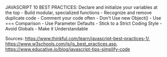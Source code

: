 JAVASCRIPT 10 BEST PRACTICES:
Declare and initialize your variables at the top - 
Build modular, specialized functions - 
Recognize and remove duplicate code - 
Comment your code often - 
Don't Use new Object() - 
Use === Comparison - 
Use Parameter Defaults - 
Stick to a Strict Coding Style - 
Avoid Globals - 
Make it Understandable

Sources: 
https://www.thinkful.com/learn/javascript-best-practices-1/, 
https://www.w3schools.com/js/js_best_practices.asp, 
https://www.educative.io/blog/javascript-tips-simplify-code